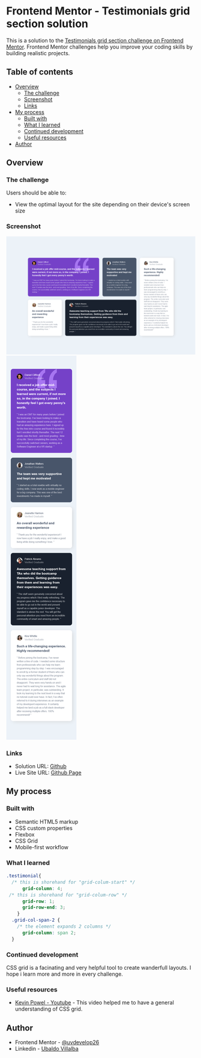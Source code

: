 # Frontend Mentor - Testimonials grid section solution

This is a solution to the [Testimonials grid section challenge on Frontend Mentor](https://www.frontendmentor.io/challenges/testimonials-grid-section-Nnw6J7Un7). Frontend Mentor challenges help you improve your coding skills by building realistic projects. 

## Table of contents

- [Overview](#overview)
  - [The challenge](#the-challenge)
  - [Screenshot](#screenshot)
  - [Links](#links)
- [My process](#my-process)
  - [Built with](#built-with)
  - [What I learned](#what-i-learned)
  - [Continued development](#continued-development)
  - [Useful resources](#useful-resources)
- [Author](#author)




## Overview

### The challenge

Users should be able to:

- View the optimal layout for the site depending on their device's screen size

### Screenshot

![Desktop solution](./design/Screenshot-desktop.png)
![Mobile solution](./design/Screenshot-mobile.png)

### Links

- Solution URL: [Github](https://github.com/uvdevelop26/testimonial-grid-section)
- Live Site URL: [Github Page](https://uvdevelop26.github.io/testimonial-grid-section/)

## My process

### Built with

- Semantic HTML5 markup
- CSS custom properties
- Flexbox
- CSS Grid
- Mobile-first workflow


### What I learned

```css
.testimonial{
  /* this is shorehand for "grid-colum-start" */
      grid-column: 4; 
 /* this is shorehand for "grid-colum-row" */
      grid-row: 1;
      grid-row-end: 3;
    }
  .grid-col-span-2 {
    /* the element expands 2 columns */
      grid-column: span 2;
  }

```


### Continued development

CSS grid is a facinating and very helpful tool to create wanderfull layouts. I hope i learn more and more in every challenge.

### Useful resources

- [Kevin Powel - Youtube](https://www.youtube.com/watch?v=rg7Fvvl3taU&list=PL4-IK0AVhVjM41-Ezm5tmESVchNEi7aZU) - This video helped me to have a general understanding of CSS grid.


## Author

- Frontend Mentor - [@uvdevelop26](https://www.frontendmentor.io/profile/uvdevelop26)
- Linkedin - [Ubaldo Villalba](https://www.linkedin.com/in/ubaldo-villalba-6727a021a/)



